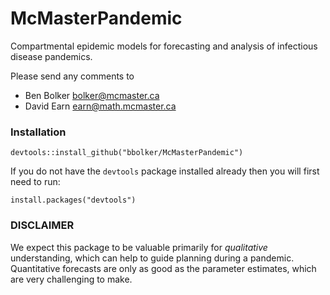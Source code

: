 # McMasterPandemic

Compartmental epidemic models for forecasting and analysis of infectious disease pandemics.

Please send any comments to
- Ben Bolker <bolker@mcmaster.ca>
- David Earn <earn@math.mcmaster.ca>

### Installation

`devtools::install_github("bbolker/McMasterPandemic")`

If you do not have the `devtools` package installed already then you will first need to run:

`install.packages("devtools")`

### DISCLAIMER

We expect this package to be valuable primarily for _qualitative_
understanding, which can help to guide planning during a pandemic.
Quantitative forecasts are only as good as the parameter estimates,
which are very challenging to make.


